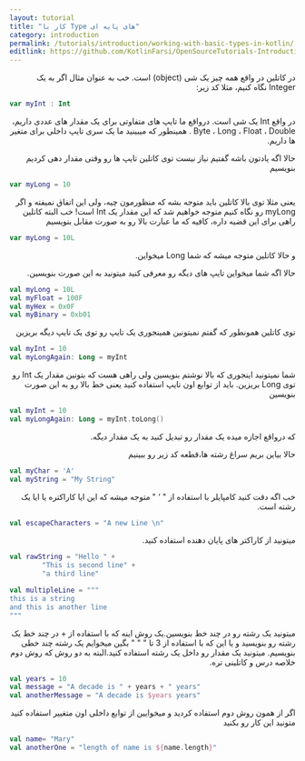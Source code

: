 ```yaml
---
layout: tutorial
title: "کار با Type های پایه ای"
category: introduction
permalink: /tutorials/introduction/working-with-basic-types-in-kotlin/
editlink: https://github.com/KotlinFarsi/OpenSourceTutorials-Introduction/edit/master/src/working-with-basic-types-in-kotlin/README.md
---
```



<div dir="rtl" markdown="1">



در کاتلین در واقع همه چیز یک شی (object) است. خب به عنوان مثال اگر به یک Integer نگاه کنیم، مثلا کد زیر:

</div>

```kotlin
var myInt : Int
```

<div dir="rtl" markdown="1">

در واقع Int یک شی است. درواقع ما تایپ های متفاوتی برای یک مقدار های عددی داریم، Byte ، Long ، Float ، Double . همینطور که میبینید ما یک سری تایپ داخلی برای متغیر ها داریم.

حالا اگه یادتون باشه گفتیم نیاز نیست توی کاتلین تایپ ها رو وقتی مقدار دهی کردیم بنویسیم

</div>

```kotlin
var myLong = 10
```

<div dir="rtl" markdown="1">

یعنی مثلا توی بالا کاتلین باید متوجه بشه که منظورمون چیه، ولی این اتفاق نمیفته و اگر myLong رو نگاه کنیم متوجه خواهیم شد که این مقدار یک Int است!  خب البته کاتلین راهی برای این قضیه داره، کافیه که ما عبارت بالا رو به صورت مقابل بنویسیم

</div>

```kotlin
var myLong = 10L
```

<div dir="rtl" markdown="1">

و حالا کاتلین متوجه میشه که شما Long میخواین.

حالا اگه شما میخواین تایپ های دیگه رو معرفی کنید میتونید به این صورت بنویسین.

</div>

```kotlin
val myLong = 10L
val myFloat = 100F
val myHex = 0x0F
val myBinary = 0xb01
```

<div dir="rtl" markdown="1">

توی کاتلین همونطور که گفتم نمیتونین همینجوری یک تایپ رو توی یک تایپ دیگه بریزین

</div>

```kotlin
val myInt = 10
val myLongAgain: Long = myInt
```

<div dir="rtl" markdown="1">

شما نمیتونید اینجوری که بالا نوشتم بنویسین ولی راهی هست که بتونین مقدار یک Int رو توی Long بریزین. باید از توابع اون تایپ استفاده کنید یعنی خط بالا رو به این صورت بنویسین

</div>

```kotlin
val myInt = 10
val myLongAgain: Long = myInt.toLong()
```
<div dir="rtl" markdown="1">

که درواقع اجازه میده یک مقدار رو تبدیل کنید به یک مقدار دیگه.

حالا بیاین بریم سراغ رشته ها،قطعه کد زیر رو ببینیم

</div>

```kotlin
val myChar = 'A'
val myString = "My String"
```

<div dir="rtl" markdown="1">

خب اگه دقت کنید کامپایلر با استفاده از " ‘ " متوجه میشه که این ایا کاراکتره یا ایا یک رشته است. 

</div>

```kotlin
val escapeCharacters = "A new Line \n"
```

<div dir="rtl" markdown="1">

میتونید از کاراکتر های پایان دهنده استفاده کنید.

</div>

```kotlin
val rawString = "Hello " +
        "This is second line" +
        "a third line"

val multipleLine = """
this is a string
and this is another line
"""
```

<div dir="rtl" markdown="1">

میتونید یک رشته رو در چند خط بنویسین.یک روش اینه که با استفاده از + در چند خط یک رشته رو بنویسید و یا این که با استفاده از 3 تا " " " بگین میخوایم یک رشته چند خطی بنویسیم. میتونید یک مقدار رو داخل یک رشته استفاده کنید.البته به دو روش که روش دوم خلاصه درس و کاتلینی تره.

</div>

```kotlin
val years = 10
val message = "A decade is " + years + " years"
val anotherMessage = "A decade is $years years"
```

<div dir="rtl" markdown="1">

اگر از همون روش دوم استفاده کردید و میخوایین از توابع داخلی اون متغییر استفاده کنید متونید این کار رو بکنید 

</div>

```kotlin
val name= "Mary"
val anotherOne = "length of name is ${name.length}"
```
